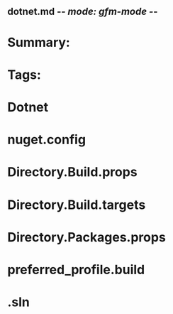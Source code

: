 ## dotnet.md -*- mode: gfm-mode -*-
# Summary:
#
# Tags:
#


# Dotnet

# nuget.config

# Directory.Build.props

# Directory.Build.targets

# Directory.Packages.props

# preferred_profile.build

# .sln

